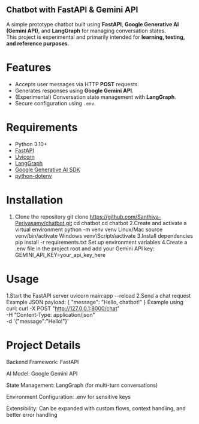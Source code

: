 ## Chatbot with FastAPI & Gemini API

A simple prototype chatbot built using **FastAPI**, **Google Generative AI (Gemini API)**, and **LangGraph** for managing conversation states.  
This project is experimental and primarily intended for **learning, testing, and reference purposes**.

 # Features
- Accepts user messages via HTTP **POST** requests.
- Generates responses using **Google Gemini API**.
- (Experimental) Conversation state management with **LangGraph**.
- Secure configuration using `.env`.

 # Requirements
- Python 3.10+
- [FastAPI](https://fastapi.tiangolo.com/)
- [Uvicorn](https://www.uvicorn.org/)
- [LangGraph](https://github.com/langchain-ai/langgraph)
- [Google Generative AI SDK](https://ai.google.dev/)
- [python-dotenv](https://pypi.org/project/python-dotenv/)

 # Installation

1. Clone the repository
   git clone https://github.com/Santhiya-Periyasamy/chatbot.git
   cd chatbot
   cd chatbot
2.Create and activate a virtual environment
   python -m venv venv
   Linux/Mac
   source venv/bin/activate
   Windows
   venv\Scripts\activate
3.Install dependencies
   pip install -r requirements.txt
   Set up environment variables
4.Create a .env file in the project root and add your Gemini API key:
   GEMINI_API_KEY=your_api_key_here

# Usage

1.Start the FastAPI server
   uvicorn main:app --reload
2.Send a chat request
   Example JSON payload:
   {
     "message": "Hello, chatbot!"
   }
   Example using curl:
   curl -X POST "http://127.0.0.1:8000/chat" \
   -H "Content-Type: application/json" \
   -d '{"message":"Hello!"}'


# Project Details
Backend Framework: FastAPI

AI Model: Google Gemini API

State Management: LangGraph (for multi-turn conversations)

Environment Configuration: .env for sensitive keys

Extensibility: Can be expanded with custom flows, context handling, and better error handling

